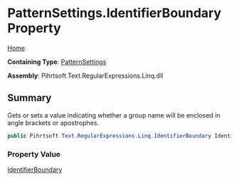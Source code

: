 # PatternSettings\.IdentifierBoundary Property

[Home](../../../../../../README.md)

**Containing Type**: [PatternSettings](../README.md)

**Assembly**: Pihrtsoft\.Text\.RegularExpressions\.Linq\.dll

## Summary

Gets or sets a value indicating whether a group name will be enclosed in angle brackets or apostrophes\.

```csharp
public Pihrtsoft.Text.RegularExpressions.Linq.IdentifierBoundary IdentifierBoundary { get; set; }
```

### Property Value

[IdentifierBoundary](../../IdentifierBoundary/README.md)

